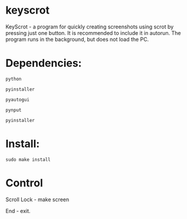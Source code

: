 # keyscrot
KeyScrot - a program for quickly creating screenshots using scrot by pressing just one button. It is recommended to include it in autorun.
The program runs in the background, but does not load the PC.

# Dependencies:

`python`

`pyinstaller`

`pyautogui`

`pynput`

`pyinstaller`

# Install:

`sudo make install`

# Control

Scroll Lock - make screen

End - exit.
